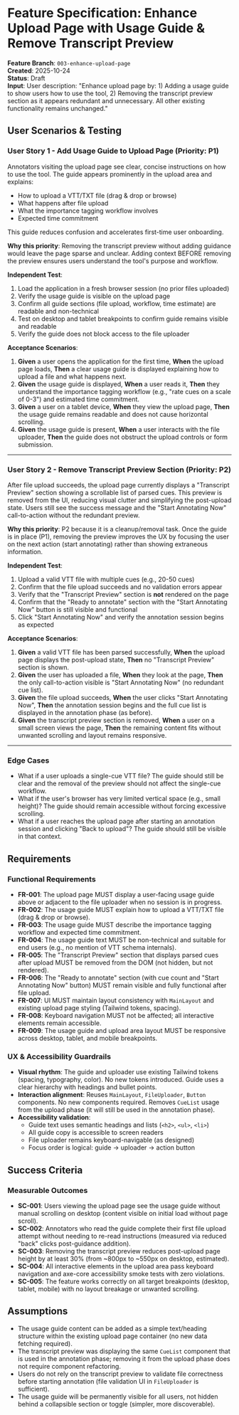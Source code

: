 # Feature Specification: Enhance Upload Page with Usage Guide & Remove Transcript Preview

**Feature Branch**: `003-enhance-upload-page`  
**Created**: 2025-10-24  
**Status**: Draft  
**Input**: User description: "Enhance upload page by: 1) Adding a usage guide to show users how to use the tool, 2) Removing the transcript preview section as it appears redundant and unnecessary. All other existing functionality remains unchanged."

## User Scenarios & Testing

### User Story 1 - Add Usage Guide to Upload Page (Priority: P1)

Annotators visiting the upload page see clear, concise instructions on how to use the tool. The guide appears prominently in the upload area and explains:
- How to upload a VTT/TXT file (drag & drop or browse)
- What happens after file upload
- What the importance tagging workflow involves
- Expected time commitment

This guide reduces confusion and accelerates first-time user onboarding.

**Why this priority**: Removing the transcript preview without adding guidance would leave the page sparse and unclear. Adding context BEFORE removing the preview ensures users understand the tool's purpose and workflow.

**Independent Test**:
1. Load the application in a fresh browser session (no prior files uploaded)
2. Verify the usage guide is visible on the upload page
3. Confirm all guide sections (file upload, workflow, time estimate) are readable and non-technical
4. Test on desktop and tablet breakpoints to confirm guide remains visible and readable
5. Verify the guide does not block access to the file uploader

**Acceptance Scenarios**:

1. **Given** a user opens the application for the first time, **When** the upload page loads, **Then** a clear usage guide is displayed explaining how to upload a file and what happens next.
2. **Given** the usage guide is displayed, **When** a user reads it, **Then** they understand the importance tagging workflow (e.g., "rate cues on a scale of 0-3") and estimated time commitment.
3. **Given** a user on a tablet device, **When** they view the upload page, **Then** the usage guide remains readable and does not cause horizontal scrolling.
4. **Given** the usage guide is present, **When** a user interacts with the file uploader, **Then** the guide does not obstruct the upload controls or form submission.

---

### User Story 2 - Remove Transcript Preview Section (Priority: P2)

After file upload succeeds, the upload page currently displays a "Transcript Preview" section showing a scrollable list of parsed cues. This preview is removed from the UI, reducing visual clutter and simplifying the post-upload state. Users still see the success message and the "Start Annotating Now" call-to-action without the redundant preview.

**Why this priority**: P2 because it is a cleanup/removal task. Once the guide is in place (P1), removing the preview improves the UX by focusing the user on the next action (start annotating) rather than showing extraneous information.

**Independent Test**:
1. Upload a valid VTT file with multiple cues (e.g., 20-50 cues)
2. Confirm that the file upload succeeds and no validation errors appear
3. Verify that the "Transcript Preview" section is **not** rendered on the page
4. Confirm that the "Ready to annotate" section with the "Start Annotating Now" button is still visible and functional
5. Click "Start Annotating Now" and verify the annotation session begins as expected

**Acceptance Scenarios**:

1. **Given** a valid VTT file has been parsed successfully, **When** the upload page displays the post-upload state, **Then** no "Transcript Preview" section is shown.
2. **Given** the user has uploaded a file, **When** they look at the page, **Then** the only call-to-action visible is "Start Annotating Now" (no redundant cue list).
3. **Given** the file upload succeeds, **When** the user clicks "Start Annotating Now", **Then** the annotation session begins and the full cue list is displayed in the annotation phase (as before).
4. **Given** the transcript preview section is removed, **When** a user on a small screen views the page, **Then** the remaining content fits without unwanted scrolling and layout remains responsive.

---

### Edge Cases

- What if a user uploads a single-cue VTT file? The guide should still be clear and the removal of the preview should not affect the single-cue workflow.
- What if the user's browser has very limited vertical space (e.g., small height)? The guide should remain accessible without forcing excessive scrolling.
- What if a user reaches the upload page after starting an annotation session and clicking "Back to upload"? The guide should still be visible in that context.

## Requirements

### Functional Requirements

- **FR-001**: The upload page MUST display a user-facing usage guide above or adjacent to the file uploader when no session is in progress.
- **FR-002**: The usage guide MUST explain how to upload a VTT/TXT file (drag & drop or browse).
- **FR-003**: The usage guide MUST describe the importance tagging workflow and expected time commitment.
- **FR-004**: The usage guide text MUST be non-technical and suitable for end users (e.g., no mention of VTT schema internals).
- **FR-005**: The "Transcript Preview" section that displays parsed cues after upload MUST be removed from the DOM (not hidden, but not rendered).
- **FR-006**: The "Ready to annotate" section (with cue count and "Start Annotating Now" button) MUST remain visible and fully functional after file upload.
- **FR-007**: UI MUST maintain layout consistency with `MainLayout` and existing upload page styling (Tailwind tokens, spacing).
- **FR-008**: Keyboard navigation MUST not be affected; all interactive elements remain accessible.
- **FR-009**: The usage guide and upload area layout MUST be responsive across desktop, tablet, and mobile breakpoints.

### UX & Accessibility Guardrails

- **Visual rhythm**: The guide and uploader use existing Tailwind tokens (spacing, typography, color). No new tokens introduced. Guide uses a clear hierarchy with headings and bullet points.
- **Interaction alignment**: Reuses `MainLayout`, `FileUploader`, `Button` components. No new components required. Removes `CueList` usage from the upload phase (it will still be used in the annotation phase).
- **Accessibility validation**: 
  - Guide text uses semantic headings and lists (`<h2>`, `<ul>`, `<li>`)
  - All guide copy is accessible to screen readers
  - File uploader remains keyboard-navigable (as designed)
  - Focus order is logical: guide → uploader → action button

## Success Criteria

### Measurable Outcomes

- **SC-001**: Users viewing the upload page see the usage guide without manual scrolling on desktop (content visible on initial load without page scroll).
- **SC-002**: Annotators who read the guide complete their first file upload attempt without needing to re-read instructions (measured via reduced "back" clicks post-guidance addition).
- **SC-003**: Removing the transcript preview reduces post-upload page height by at least 30% (from ~800px to ~550px on desktop, estimated).
- **SC-004**: All interactive elements in the upload area pass keyboard navigation and axe-core accessibility smoke tests with zero violations.
- **SC-005**: The feature works correctly on all target breakpoints (desktop, tablet, mobile) with no layout breakage or unwanted scrolling.

## Assumptions

- The usage guide content can be added as a simple text/heading structure within the existing upload page container (no new data fetching required).
- The transcript preview was displaying the same `CueList` component that is used in the annotation phase; removing it from the upload phase does not require component refactoring.
- Users do not rely on the transcript preview to validate file correctness before starting annotation (file validation UI in `FileUploader` is sufficient).
- The usage guide will be permanently visible for all users, not hidden behind a collapsible section or toggle (simpler, more discoverable).
